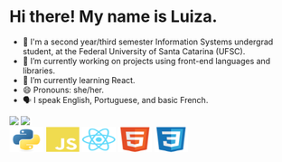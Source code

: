 <h1>Hi there! My name is Luiza.</h1>

  - 💬 I'm a second year/third semester Information Systems undergrad student, at the Federal University of Santa Catarina (UFSC).
  - 🔭 I’m currently working on projects using front-end languages and libraries.
  - 🌱 I’m currently learning React.
  - 😄 Pronouns: she/her.
  - 🗣️ I speak English, Portuguese, and basic French.
  
  <div>
    <img height="150em" src="https://github-readme-stats.vercel.app/api?username=luizamedeiros&custom_title=My%20GitHub%20Stats%0A%0A&theme=tokyonight">
    <img height="150em" src="https://github-readme-stats.vercel.app/api/top-langs/?username=luizamedeiros&count_private=true&show_icons=true&langs_count=4&custom_title=My%20Most%20Used%20Languages%0A%0A&theme=tokyonight&layout=compact">
   </div>
  <div style="display: inline-block">
    <img align="center" height="45" width ="60" src="https://raw.githubusercontent.com/devicons/devicon/master/icons/python/python-original.svg">
    <img align="center" height="45" width ="60" src="https://raw.githubusercontent.com/devicons/devicon/master/icons/javascript/javascript-plain.svg">
    <img align="center" height="45" width ="60" src="https://raw.githubusercontent.com/devicons/devicon/master/icons/react/react-original.svg">
    <img align="center" height="45" width ="60" src="https://raw.githubusercontent.com/devicons/devicon/master/icons/html5/html5-original.svg">
    <img align="center" height="45" width ="60" src="https://raw.githubusercontent.com/devicons/devicon/master/icons/css3/css3-original.svg">
  </div>

